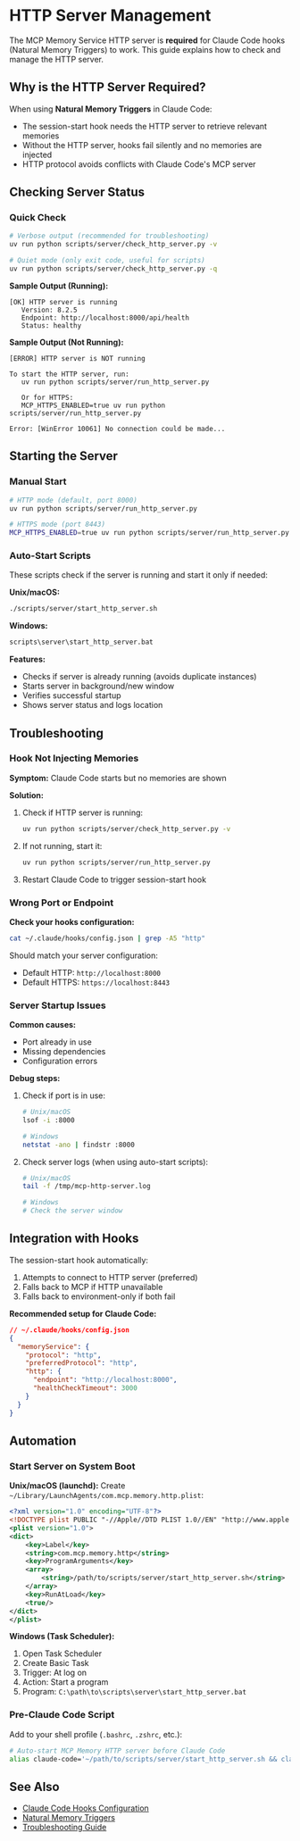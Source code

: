 # HTTP Server Management

The MCP Memory Service HTTP server is **required** for Claude Code hooks (Natural Memory Triggers) to work. This guide explains how to check and manage the HTTP server.

## Why is the HTTP Server Required?

When using **Natural Memory Triggers** in Claude Code:
- The session-start hook needs the HTTP server to retrieve relevant memories
- Without the HTTP server, hooks fail silently and no memories are injected
- HTTP protocol avoids conflicts with Claude Code's MCP server

## Checking Server Status

### Quick Check

```bash
# Verbose output (recommended for troubleshooting)
uv run python scripts/server/check_http_server.py -v

# Quiet mode (only exit code, useful for scripts)
uv run python scripts/server/check_http_server.py -q
```

**Sample Output (Running):**
```
[OK] HTTP server is running
   Version: 8.2.5
   Endpoint: http://localhost:8000/api/health
   Status: healthy
```

**Sample Output (Not Running):**
```
[ERROR] HTTP server is NOT running

To start the HTTP server, run:
   uv run python scripts/server/run_http_server.py

   Or for HTTPS:
   MCP_HTTPS_ENABLED=true uv run python scripts/server/run_http_server.py

Error: [WinError 10061] No connection could be made...
```

## Starting the Server

### Manual Start

```bash
# HTTP mode (default, port 8000)
uv run python scripts/server/run_http_server.py

# HTTPS mode (port 8443)
MCP_HTTPS_ENABLED=true uv run python scripts/server/run_http_server.py
```

### Auto-Start Scripts

These scripts check if the server is running and start it only if needed:

**Unix/macOS:**
```bash
./scripts/server/start_http_server.sh
```

**Windows:**
```cmd
scripts\server\start_http_server.bat
```

**Features:**
- Checks if server is already running (avoids duplicate instances)
- Starts server in background/new window
- Verifies successful startup
- Shows server status and logs location

## Troubleshooting

### Hook Not Injecting Memories

**Symptom:** Claude Code starts but no memories are shown

**Solution:**
1. Check if HTTP server is running:
   ```bash
   uv run python scripts/server/check_http_server.py -v
   ```

2. If not running, start it:
   ```bash
   uv run python scripts/server/run_http_server.py
   ```

3. Restart Claude Code to trigger session-start hook

### Wrong Port or Endpoint

**Check your hooks configuration:**
```bash
cat ~/.claude/hooks/config.json | grep -A5 "http"
```

Should match your server configuration:
- Default HTTP: `http://localhost:8000`
- Default HTTPS: `https://localhost:8443`

### Server Startup Issues

**Common causes:**
- Port already in use
- Missing dependencies
- Configuration errors

**Debug steps:**
1. Check if port is in use:
   ```bash
   # Unix/macOS
   lsof -i :8000

   # Windows
   netstat -ano | findstr :8000
   ```

2. Check server logs (when using auto-start scripts):
   ```bash
   # Unix/macOS
   tail -f /tmp/mcp-http-server.log

   # Windows
   # Check the server window
   ```

## Integration with Hooks

The session-start hook automatically:
1. Attempts to connect to HTTP server (preferred)
2. Falls back to MCP if HTTP unavailable
3. Falls back to environment-only if both fail

**Recommended setup for Claude Code:**
```json
// ~/.claude/hooks/config.json
{
  "memoryService": {
    "protocol": "http",
    "preferredProtocol": "http",
    "http": {
      "endpoint": "http://localhost:8000",
      "healthCheckTimeout": 3000
    }
  }
}
```

## Automation

### Start Server on System Boot

**Unix/macOS (launchd):**
Create `~/Library/LaunchAgents/com.mcp.memory.http.plist`:
```xml
<?xml version="1.0" encoding="UTF-8"?>
<!DOCTYPE plist PUBLIC "-//Apple//DTD PLIST 1.0//EN" "http://www.apple.com/DTDs/PropertyList-1.0.dtd">
<plist version="1.0">
<dict>
    <key>Label</key>
    <string>com.mcp.memory.http</string>
    <key>ProgramArguments</key>
    <array>
        <string>/path/to/scripts/server/start_http_server.sh</string>
    </array>
    <key>RunAtLoad</key>
    <true/>
</dict>
</plist>
```

**Windows (Task Scheduler):**
1. Open Task Scheduler
2. Create Basic Task
3. Trigger: At log on
4. Action: Start a program
5. Program: `C:\path\to\scripts\server\start_http_server.bat`

### Pre-Claude Code Script

Add to your shell profile (`.bashrc`, `.zshrc`, etc.):
```bash
# Auto-start MCP Memory HTTP server before Claude Code
alias claude-code='~/path/to/scripts/server/start_http_server.sh && claude'
```

## See Also

- [Claude Code Hooks Configuration](../CLAUDE.md#claude-code-hooks-configuration-)
- [Natural Memory Triggers](../CLAUDE.md#natural-memory-triggers-v710-latest)
- [Troubleshooting Guide](https://github.com/doobidoo/mcp-memory-service/wiki/07-TROUBLESHOOTING)
